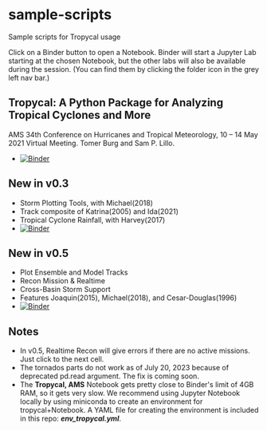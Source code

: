 # sample-scripts
Sample scripts for Tropycal usage

Click on a Binder button to open a Notebook.  Binder will start a Jupyter Lab starting at the chosen Notebook, but the other labs will also be available during the session.  (You can find them by clicking the folder icon in the grey left nav bar.)

## Tropycal: A Python Package for Analyzing Tropical Cyclones and More
AMS 34th Conference on Hurricanes and Tropical Meteorology, 10 – 14 May 2021 Virtual Meeting. Tomer Burg and Sam P. Lillo.
- [![Binder](https://mybinder.org/badge_logo.svg)](https://mybinder.org/v2/gh/tropycal/sample-scripts/HEAD?labpath=AMS_Tropical_Talk.ipynb)

## New in v0.3
- Storm Plotting Tools, with Michael(2018)
- Track composite of Katrina(2005) and Ida(2021)
- Tropical Cyclone Rainfall, with Harvey(2017)
- [![Binder](https://mybinder.org/badge_logo.svg)](https://mybinder.org/v2/gh/tropycal/sample-scripts/HEAD?labpath=tropycal_v0.3_sample.ipynb)

## New in v0.5
- Plot Ensemble and Model Tracks
- Recon Mission & Realtime
- Cross-Basin Storm Support
- Features Joaquin(2015), Michael(2018), and Cesar-Douglas(1996)
- [![Binder](https://mybinder.org/badge_logo.svg)](https://mybinder.org/v2/gh/tropycal/sample-scripts/HEAD?labpath=tropycal_v0.5_sample.ipynb)

## Notes
- In v0.5, Realtime Recon will give errors if there are no active missions.  Just click to the next cell.
- The tornados parts do not work as of July 20, 2023 because of deprecated pd.read argument.  The fix is coming soon.
- The **Tropycal, AMS** Notebook gets pretty close to Binder's limit of 4GB RAM, so it gets very slow.  We recommend using Jupyter Notebook locally by using miniconda to create an environment for tropycal+Notebook.  A YAML file for creating the environment is included in this repo: ***env_tropycal.yml***.
